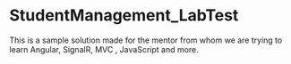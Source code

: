 # StudentManagement_LabTest
This is a sample solution made for the mentor
from whom we are trying to learn Angular, SignalR, MVC , JavaScript and more.

